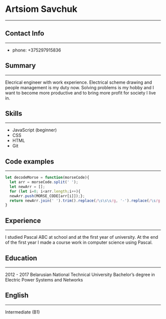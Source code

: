 
# Artsiom Savchuk
***

## Contact Info
***
* phone: +375297915836


## Summary 
***
Elecrical engineer with work experience. Electrical scheme drawing and people management is my duty now. Solving problems is my hobby and I want to become more productive and to bring more profit for society I live in.

## Skills
***
* JavaScript (beginner) 
* CSS
* HTML
* Git

## Code examples
***
```javascript
let decodeMorse = function(morseCode){
  let arr = morseCode.split(' ');
  let newArr = [];
  for (let i=0; i<arr.length;i++){
  newArr.push(MORSE_CODE[arr[i]]);};
  return newArr.join(' ').trim().replace(/\s\s\s/g, '-').replace(/\s/g, '').replace(/-/g, ' ');
}
```

## Experience
***
I studied Pascal ABC at school and at the first year of university. At the end of the first year I made a course work in computer science using Pascal.


## Education
***
2012 - 2017 Belarusian National Technical University Bachelor’s degree in Electric Power Systems and Networks

## English
***
Intermediate (B1)

